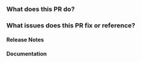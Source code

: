 <!-- Please review the following before submitting a PR:
Dirigible's Contributing Guide: https://github.com/eclipse/dirigible/blob/master/CONTRIBUTING.md

COMMITTERS: please include labels on each PR. Labels are listed here: https://github.com/eclipse/dirigible/labels
-->

### What does this PR do?


### What issues does this PR fix or reference?

<!-- #### Changelog -->
<!-- The changelog will be pulled from the PR's title. 
     Please provide a clear and meaningful title to the PR and don't include issue number -->


#### Release Notes
<!-- markdown to be included in marketing announcement - N/A for bugs -->


#### Documentation
<!-- Please add a matching PR to [the docs repo](https://github.com/dirigible-io/dirigible-io.github.io) and link that PR to this issue.
Both will be merged at the same time. -->
